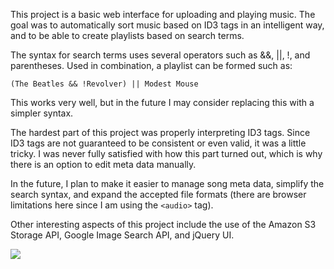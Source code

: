 This project is a basic web interface for uploading and playing music. The goal was to automatically sort music based on ID3 tags in an intelligent way, and to be able to create playlists based on search terms.

The syntax for search terms uses several operators such as &&, ||, !, and parentheses. Used in combination, a playlist can be formed such as:

    (The Beatles && !Revolver) || Modest Mouse
    
This works very well, but in the future I may consider replacing this with a simpler syntax.

The hardest part of this project was properly interpreting ID3 tags. Since ID3 tags are not guaranteed to be consistent or even valid, it was a little tricky. I was never fully satisfied with how this part turned out, which is why there is an option to edit meta data manually. 

In the future, I plan to make it easier to manage song meta data, simplify the search syntax, and expand the accepted file formats (there are browser limitations here since I am using the `<audio>` tag).

Other interesting aspects of this project include the use of the Amazon S3 Storage API, Google Image Search API, and jQuery UI.

![](https://github.com/kdeloach/music/raw/master/preview.png)
